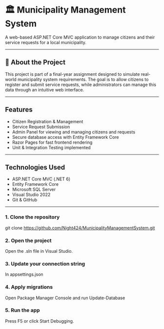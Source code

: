 # 🏛️ Municipality Management System

A web-based ASP.NET Core MVC application to manage citizens and their service requests for a local municipality.

---

## 📝 About the Project

This project is part of a final-year assignment designed to simulate real-world municipality system requirements. The goal is to allow citizens to register and submit service requests, while administrators can manage this data through an intuitive web interface.

---

##  Features

-  Citizen Registration & Management
-  Service Request Submission
-  Admin Panel for viewing and managing citizens and requests
-  Secure database access with Entity Framework Core
-  Razor Pages for fast frontend rendering
-  Unit & Integration Testing implemented

---

## Technologies Used

- ASP.NET Core MVC (.NET 6)
- Entity Framework Core
- Microsoft SQL Server
- Visual Studio 2022
- Git & GitHub

---
### 1. Clone the repository

git clone https://github.com/Night424/MunicipalityManagementSystem.git

### 2. Open the project
Open the .sln file in Visual Studio.

### 3. Update your connection string
In appsettings.json

### 4. Apply migrations
Open Package Manager Console and run
Update-Database

### 5. Run the app
Press F5 or click Start Debugging.

